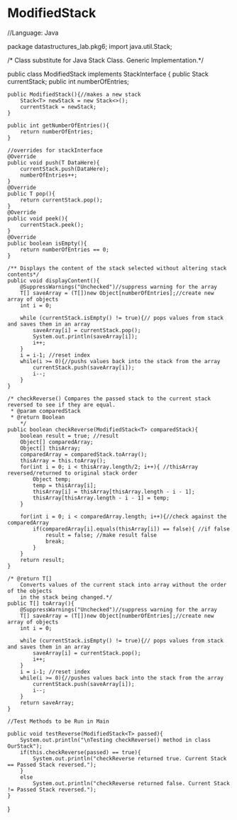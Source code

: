 # ModifiedStack
//Language: Java

package datastructures_lab.pkg6;
import java.util.Stack;

/* Class substitute for Java Stack Class. Generic Implementation.*/

public class ModifiedStack<T> implements StackInterface<T> {
    public Stack<T> currentStack;
    public int numberOfEntries;
    
    public ModifiedStack(){//makes a new stack
        Stack<T> newStack = new Stack<>();
        currentStack = newStack;
    }
    
    public int getNumberOfEntries(){
        return numberOfEntries;
    }
    
    //overrides for stackInterface
    @Override
    public void push(T DataHere){
        currentStack.push(DataHere);
        numberOfEntries++;
    }
    @Override
    public T pop(){
        return currentStack.pop();
    }
    @Override
    public void peek(){
        currentStack.peek();
    }
    @Override
    public boolean isEmpty(){
        return numberOfEntries == 0;
    }
    
    /** Displays the content of the stack selected without altering stack contents*/
    public void displayContent(){
        @SuppressWarnings("Unchecked")//suppress warning for the array
        T[] saveArray = (T[])new Object[numberOfEntries];//create new array of objects
        int i = 0;
        
        while (currentStack.isEmpty() != true){// pops values from stack and saves them in an array
            saveArray[i] = currentStack.pop();
            System.out.println(saveArray[i]);
            i++;
        }
        i = i-1; //reset index
        while(i >= 0){//pushs values back into the stack from the array
            currentStack.push(saveArray[i]);
            i--;
        }
    }
    
    /* checkReverse() Compares the passed stack to the current stack reversed to see if they are equal.
     * @param comparedStack
     * @return Boolean
        */
    public boolean checkReverse(ModifiedStack<T> comparedStack){
        boolean result = true; //result
        Object[] comparedArray;
        Object[] thisArray;
        comparedArray = comparedStack.toArray();
        thisArray = this.toArray();
        for(int i = 0; i < thisArray.length/2; i++){ //thisArray reversed/returned to original stack order
            Object temp;
            temp = thisArray[i];
            thisArray[i] = thisArray[thisArray.length - i - 1];
            thisArray[thisArray.length - i - 1] = temp;
        }
        
        for(int i = 0; i < comparedArray.length; i++){//check against the comparedArray
            if(comparedArray[i].equals(thisArray[i]) == false){ //if false
                result = false; //make result false
                break; 
            }
        }
        return result;
    }
    
    /* @return T[]
        Converts values of the current stack into array without the order of the objects
        in the stack being changed.*/
    public T[] toArray(){
        @SuppressWarnings("Unchecked")//suppress warning for the array
        T[] saveArray = (T[])new Object[numberOfEntries];//create new array of objects
        int i = 0;
        
        while (currentStack.isEmpty() != true){// pops values from stack and saves them in an array
            saveArray[i] = currentStack.pop();
            i++;
        }
        i = i-1; //reset index
        while(i >= 0){//pushes values back into the stack from the array
            currentStack.push(saveArray[i]);
            i--;
        }
        return saveArray;
    }
    
    //Test Methods to be Run in Main
    
    public void testReverse(ModifiedStack<T> passed){
        System.out.println("\nTesting checkReverse() method in class OurStack");
        if(this.checkReverse(passed) == true){
            System.out.println("checkReverse returned true. Current Stack == Passed Stack reversed.");
        }
        else
            System.out.println("checkReverse returned false. Current Stack != Passed Stack reversed.");
    }
    
}
